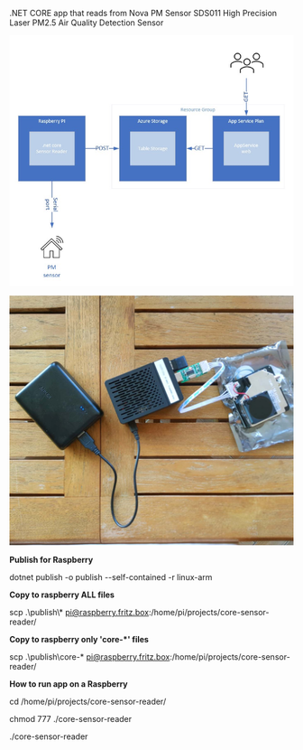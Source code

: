 .NET CORE app that reads from Nova PM Sensor SDS011 High Precision Laser PM2.5 Air Quality Detection Sensor

![Architecture](asset/architecture.jpg)

![](asset/raspberry.jpg)

**Publish for Raspberry**

dotnet publish -o publish --self-contained -r linux-arm

**Copy to raspberry ALL files**

scp .\publish\\* pi@raspberry.fritz.box:/home/pi/projects/core-sensor-reader/

**Copy to raspberry only 'core-*' files**

scp .\publish\core-* pi@raspberry.fritz.box:/home/pi/projects/core-sensor-reader/

**How to run app on a Raspberry**

cd /home/pi/projects/core-sensor-reader/

chmod 777 ./core-sensor-reader

./core-sensor-reader
